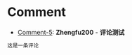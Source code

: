 # Comment

* [Comment-5](https://github.com/Zhengfu200/test_repo/issues/5): **Zhengfu200** - **评论测试**

```markdown
这是一条评论
```
